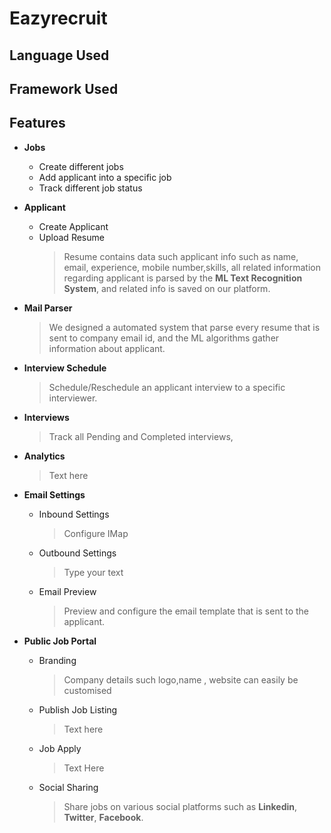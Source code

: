 # Eazyrecruit
## Language Used
## Framework Used
## Features
 - **Jobs**
	* Create different jobs
	* Add applicant into a specific job
	* Track different job status
 - **Applicant**
	
	* Create Applicant
	* Upload Resume
		> Resume contains data such applicant info such as name, email, experience, mobile number,skills, all related information regarding applicant  is parsed by the **ML Text Recognition System**, and  related info is saved on our platform.
 - **Mail Parser**
	> We designed a automated system that parse every resume that is sent to company email id, and the ML algorithms gather information about applicant.
 - **Interview Schedule**
	 >Schedule/Reschedule an applicant interview to a specific interviewer.
 - **Interviews**
	>Track all Pending and Completed interviews,
- **Analytics**
	>Text here
 - **Email Settings**
	* Inbound Settings
		>Configure  IMap
	
	* Outbound Settings
		> Type your text
	
	* Email Preview
		> Preview and configure the email template that is sent to the applicant.
- **Public Job Portal**
	* Branding
		>Company details such logo,name , website can easily be customised
	
	* Publish Job Listing
		>Text here
	
	* Job Apply
		>Text Here
	
	* Social Sharing
		>Share jobs on various social platforms such as **Linkedin**, **Twitter**, **Facebook**.
